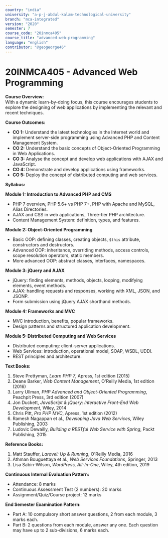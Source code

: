 ```yaml
---
country: "india"
university: "a-p-j-abdul-kalam-technological-university"
branch: "mca-integrated"
version: "2020"
semester: 7
course_code: "20inmca405"
course_title: "advanced-web-programming"
language: "english"
contributor: "@geogeorge46"
---
```


# 20INMCA405 - Advanced Web Programming

**Course Overview:**  
With a dynamic learn-by-doing focus, this course encourages students to explore the designing of web applications by implementing the relevant and recent techniques.

**Course Outcomes:**  
- **CO 1:** Understand the latest technologies in the Internet world and implement server-side programming using Advanced PHP and Content Management System.  
- **CO 2:** Understand the basic concepts of Object-Oriented Programming in Web Applications.  
- **CO 3:** Analyse the concept and develop web applications with AJAX and JavaScript.  
- **CO 4:** Demonstrate and develop applications using frameworks.  
- **CO 5:** Deploy the concept of distributed computing and web services.

**Syllabus:**

**Module 1: Introduction to Advanced PHP and CMS**  
- PHP 7 overview, PHP 5.6+ vs PHP 7+, PHP with Apache and MySQL, Alias Directories.  
- AJAX and CSS in web applications, Three-tier PHP architecture.  
- Content Management System: definition, types, and features.

**Module 2: Object-Oriented Programming**  
- Basic OOP: defining classes, creating objects, `$this` attribute, constructors and destructors.  
- Advanced OOP: inheritance, overriding methods, access controls, scope resolution operators, static members.  
- More advanced OOP: abstract classes, interfaces, namespaces.

**Module 3: jQuery and AJAX**  
- jQuery: finding elements, methods, objects, looping, modifying elements, event methods.  
- AJAX: handling requests and responses, working with XML, JSON, and JSONP.  
- Form submission using jQuery AJAX shorthand methods.

**Module 4: Frameworks and MVC**  
- MVC introduction, benefits, popular frameworks.  
- Design patterns and structured application development.

**Module 5: Distributed Computing and Web Services**  
- Distributed computing: client-server applications.  
- Web Services: introduction, operational model, SOAP, WSDL, UDDI.  
- REST principles and architecture.

**Text Books:**  
1. Steve Prettyman, *Learn PHP 7*, Apress, 1st edition (2015)  
2. Deane Barker, *Web Content Management*, O'Reilly Media, 1st edition (2016)  
3. Larry Ullman, *PHP Advanced and Object-Oriented Programming*, Peachpit Press, 3rd edition (2007)  
4. Jon Duckett, *JavaScript & jQuery: Interactive Front-End Web Development*, Wiley, 2014  
5. Chris Pitt, *Pro PHP MVC*, Apress, 1st edition (2012)  
6. Ramesh Nagappan et al., *Developing Java Web Services*, Wiley Publishing, 2003  
7. Ludovic Dewailly, *Building a RESTful Web Service with Spring*, Packt Publishing, 2015  

**Reference Books:**  
1. Matt Stauffer, *Laravel: Up & Running*, O'Reilly Media, 2016  
2. Athman Bouguettaya et al., *Web Services Foundations*, Springer, 2013  
3. Lisa Sabin-Wilson, *WordPress, All-In-One*, Wiley, 4th edition, 2019  

**Continuous Internal Evaluation Pattern:**  
- Attendance: 8 marks  
- Continuous Assessment Test (2 numbers): 20 marks  
- Assignment/Quiz/Course project: 12 marks  

**End Semester Examination Pattern:**  
- Part A: 10 compulsory short answer questions, 2 from each module, 3 marks each.  
- Part B: 2 questions from each module, answer any one. Each question may have up to 2 sub-divisions, 6 marks each.
